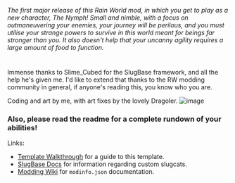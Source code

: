 _The first major release of this Rain World mod, in which you get to play as a new character, The Nymph! Small and nimble, with a focus on outmaneuvering your enemies, your journey will be perilous, and you must utilise your strange powers to survive in this world meant for beings far stronger than you. It also doesn't help that your uncanny agility requires a large amount of food to function._
#
Immense thanks to Slime_Cubed for the SlugBase framework, and all the help he's given me. I'd like to extend that thanks to the RW modding community in general, if anyone's reading this, you know who you are.

Coding and art by me, with art fixes by the lovely Dragoler.
![image](https://user-images.githubusercontent.com/70826625/145713769-60f02ebd-1085-46f8-988c-3ad5280aa645.png)

### **Also, please read the readme for a complete rundown of your abilities!**
Links:
- [Template Walkthrough](https://slimecubed.github.io/slugbase/articles/template.html) for a guide to this template.
- [SlugBase Docs](https://slimecubed.github.io/slugbase/) for information regarding custom slugcats.
- [Modding Wiki](https://rainworldmodding.miraheze.org/wiki/Downpour_Reference/Mod_Directories) for `modinfo.json` documentation.
